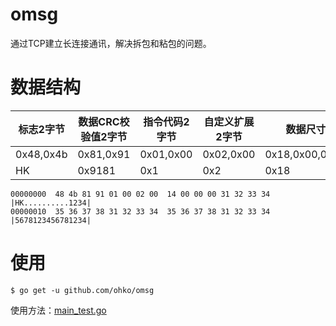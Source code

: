# omsg
通过TCP建立长连接通讯，解决拆包和粘包的问题。

# 数据结构
| 标志2字节 | 数据CRC校验值2字节 | 指令代码2字节 | 自定义扩展2字节 | 数据尺寸4字节 | 数据 |
|---|---|---|---|---|---|
| 0x48,0x4b | 0x81,0x91 | 0x01,0x00 | 0x02,0x00 | 0x18,0x00,0x00,0x00 | ... |
| HK | 0x9181 | 0x1 | 0x2 | 0x18 | ... |

```
00000000  48 4b 81 91 01 00 02 00  14 00 00 00 31 32 33 34  |HK..........1234|
00000010  35 36 37 38 31 32 33 34  35 36 37 38 31 32 33 34  |5678123456781234|
```

# 使用
```
$ go get -u github.com/ohko/omsg
```

使用方法：[main_test.go](main_test.go)